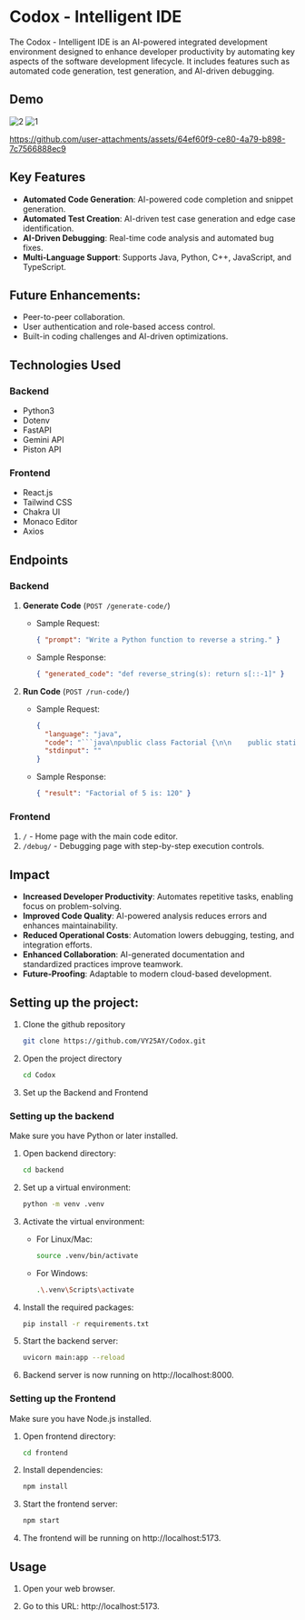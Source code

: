 # Codox - Intelligent IDE

The Codox - Intelligent IDE is an AI-powered integrated development environment designed to enhance developer productivity by automating key aspects of the software development lifecycle. It includes features such as automated code generation, test generation, and AI-driven debugging.

## Demo

![2](https://github.com/user-attachments/assets/ba5a65e4-48ca-46f4-b96b-4bb511628c96)   ![1](https://github.com/user-attachments/assets/0e1c4fc8-4c41-4884-ac6d-34659cd05f23)



https://github.com/user-attachments/assets/64ef60f9-ce80-4a79-b898-7c7566888ec9


## Key Features

- **Automated Code Generation**: AI-powered code completion and snippet generation.
- **Automated Test Creation**: AI-driven test case generation and edge case identification.
- **AI-Driven Debugging**: Real-time code analysis and automated bug fixes.
- **Multi-Language Support**: Supports Java, Python, C++, JavaScript, and TypeScript.

## Future Enhancements:

- Peer-to-peer collaboration.
- User authentication and role-based access control.
- Built-in coding challenges and AI-driven optimizations.

## Technologies Used

### Backend

- Python3
- Dotenv
- FastAPI
- Gemini API
- Piston API

### Frontend

- React.js
- Tailwind CSS
- Chakra UI
- Monaco Editor
- Axios

## Endpoints

### Backend

1. **Generate Code** (`POST /generate-code/`)

   - Sample Request:

     ```json
     { "prompt": "Write a Python function to reverse a string." }
     ```

   - Sample Response:
     ```json
     { "generated_code": "def reverse_string(s): return s[::-1]" }
     ```

2. **Run Code** (`POST /run-code/`)

   - Sample Request:

     ````json
     {
       "language": "java",
       "code": "```java\npublic class Factorial {\n\n    public static void main(String[] args) {\n        int number = 5; // You can change this number to calculate the factorial of a different number\n        long factorial = calculateFactorial(number);\n        System.out.println(\"Factorial of \" + number + \" = \" + factorial);\n    }\n\n    public static long calculateFactorial(int n) {\n        if (n == 0) {\n            return 1;\n        } else {\n            return n * calculateFactorial(n - 1);\n        }\n    }\n}\n```\n",
       "stdinput": ""
     }
     ````

   - Sample Response:
     ```json
     { "result": "Factorial of 5 is: 120" }
     ```

### Frontend

1. `/` - Home page with the main code editor.
2. `/debug/` - Debugging page with step-by-step execution controls.

## Impact

- **Increased Developer Productivity**: Automates repetitive tasks, enabling focus on problem-solving.
- **Improved Code Quality**: AI-powered analysis reduces errors and enhances maintainability.
- **Reduced Operational Costs**: Automation lowers debugging, testing, and integration efforts.
- **Enhanced Collaboration**: AI-generated documentation and standardized practices improve teamwork.
- **Future-Proofing**: Adaptable to modern cloud-based development.

## Setting up the project:

1. Clone the github repository

   ```bash
   git clone https://github.com/VY25AY/Codox.git
   ```

2. Open the project directory

   ```bash
   cd Codox
   ```

3. Set up the Backend and Frontend

### Setting up the backend

Make sure you have Python or later installed.

1. Open backend directory:

   ```bash
   cd backend
   ```

2. Set up a virtual environment:

   ```bash
   python -m venv .venv
   ```

3. Activate the virtual environment:

   - For Linux/Mac:

     ```bash
     source .venv/bin/activate
     ```

   - For Windows:

     ```bash
     .\.venv\Scripts\activate
     ```

4. Install the required packages:

   ```bash
   pip install -r requirements.txt
   ```

5. Start the backend server:

   ```bash
   uvicorn main:app --reload
   ```

6. Backend server is now running on http://localhost:8000.

### Setting up the Frontend

Make sure you have Node.js installed.

1. Open frontend directory:

   ```bash
   cd frontend
   ```

2. Install dependencies:

   ```bash
   npm install
   ```

3. Start the frontend server:

   ```bash
   npm start
   ```

4. The frontend will be running on http://localhost:5173.

## Usage

1. Open your web browser.

2. Go to this URL: http://localhost:5173.

